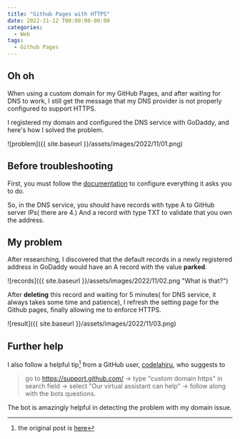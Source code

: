 ```yaml
---
title: "Github Pages with HTTPS"
date: 2022-11-12 T00:00:00-00:00
categories:
  - Web
tags:
  - Github Pages
---
```


## Oh oh

When using a custom domain for my GitHub Pages, and after waiting for DNS to work, I still get the message that my DNS provider is not properly configured to support HTTPS.

I registered my domain and configured the DNS service with GoDaddy, and here's how I solved the problem.

![problem]({{ site.baseurl }}/assets/images/2022/11/01.png)

## Before troubleshooting
First, you must follow the [documentation](https://docs.github.com/en/pages/configuring-a-custom-domain-for-your-github-pages-site/about-custom-domains-and-github-pages) to configure everything it asks you to do.

So, in the DNS service, you should have records with type A to GitHub server IPs( there are 4.) And a record with type TXT to validate that you own the address.

## My problem
After researching, I discovered that the default records in a newly registered address in GoDaddy would have an A record with the value **parked**. 

![records]({{ site.baseurl }}/assets/images/2022/11/02.png "What is that?")

After **deleting** this record and waiting for 5 minutes( for DNS service, it always takes some time and patience), I refresh the setting page for the Github pages, finally allowing me to enforce HTTPS.

![result]({{ site.baseurl }}/assets/images/2022/11/03.png)

## Further help
I also follow a helpful tip[^1] from a GitHub user, [codelahiru](https://github.com/codelahiru), who suggests to
> go to https://support.github.com/ -> type "custom domain https" in search field -> select "Our virtual assistant can help" -> follow along with the bots questions.

The bot is amazingly helpful in detecting the problem with my domain issue.

[^1]: the original post is [here](https://github.com/orgs/community/discussions/23049)










